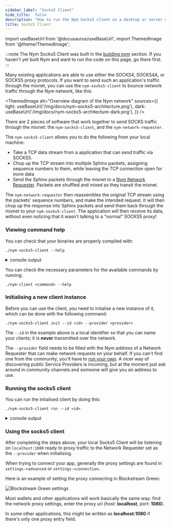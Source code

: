 ```yaml
---
sidebar_label: "Socks5 Client"
hide_title:  false
description: "How to run the Nym Socks5 client on a desktop or server machine."
title: Socks5 Client
---
```

import useBaseUrl from '@docusaurus/useBaseUrl';
import ThemedImage from '@theme/ThemedImage';


:::note
The Nym Socks5 Client was built in the [building nym](/docs/next/run-nym-nodes/build-nym/) section. If you haven't yet built Nym and want to run the code on this page, go there first.
:::

Many existing applications are able to use either the SOCKS4, SOCKS4A, or SOCKS5 proxy protocols. If you want to send such an application's traffic through the mixnet, you can use the `nym-socks5-client` to bounce network traffic through the Nym network, like this:

<ThemedImage
  alt="Overview diagram of the Nym network"
  sources={{
    light: useBaseUrl('/img/docs/nym-socks5-architecture.png'),
    dark: useBaseUrl('/img/docs/nym-socks5-architecture-dark.png'),
  }}
/>

There are 2 pieces of software that work together to send SOCKS traffic through the mixnet: the `nym-socks5-client`, and the `nym-network-requester`. 

The `nym-socks5-client` allows you to do the following from your local machine:
* Take a TCP data stream from a application that can send traffic via SOCKS5. 
* Chop up the TCP stream into multiple Sphinx packets, assigning sequence numbers to them, while leaving the TCP connection open for more data
* Send the Sphinx packets through the mixnet to a [Nym Network Requester](/docs/next/run-nym-nodes/nodes/requester). Packets are shuffled and mixed as they transit the mixnet.

The `nym-network-requester` then reassembles the original TCP stream using the packets' sequence numbers, and make the intended request. It will then chop up the response into Sphinx packets and send them back through the mixnet to your  `nym-socks5-client`. The application will then receive its data, without even noticing that it wasn't talking to a "normal" SOCKS5 proxy!


### Viewing command help

You can check that your binaries are properly compiled with:

```
./nym-socks5-client --help
```

<details>
  <summary>console output</summary>

         _ __  _   _ _ __ ___
        | '_ \| | | | '_ \ _ \
        | | | | |_| | | | | | |
        |_| |_|\__, |_| |_| |_|
                |___/

                (socks5 proxy - version 1.1.1)

    
        nym-socks5-client 1.1.1
        Nymtech
        A SOCKS5 localhost proxy that converts incoming messages to Sphinx and sends them to a Nym address

        USAGE:
        nym-socks5-client [OPTIONS] <SUBCOMMAND>

        OPTIONS:
                --config-env-file <CONFIG_ENV_FILE>
                Path pointing to an env file that configures the client

        -h, --help
                Print help information

        -V, --version
                Print version information

        SUBCOMMANDS:
        completions          Generate shell completions
        generate-fig-spec    Generate Fig specification
        help                 Print this message or the help of the given subcommand(s)
        init                 Initialise a Nym client. Do this first!
        run                  Run the Nym client with provided configuration client optionally
                                overriding set parameters
        upgrade              Try to upgrade the client
                upgrade    Try to upgrade the client

    
</details>

You can check the necessary parameters for the available commands by running:

```
./nym-client <command> --help 
```

### Initialising a new client instance

Before you can use the client, you need to initalise a new instance of it, which can be done with the following command:

```
./nym-socks5-client init --id <id> --provider <provider>
```

The `--id` in the example above is a local identifier so that you can name your clients; it is **never** transmitted over the network.

The `--provider` field needs to be filled with the Nym address of a Network Requester that can make network requests on your behalf. If you can't find one from the community, you'll have to [run your own](/docs/next/run-nym-nodes/nodes/requester). A nicer way of discovering public Service Providers is incoming, but at the moment just ask around in community channels and someone will give you an address to use. 


### Running the socks5 client

You can run the initalised client by doing this:

```
./nym-socks5-client run --id <id>
```

<details>
  <summary>console output</summary>

    
        2022-04-27T16:15:45.843Z INFO  nym_socks5_client::client > Starting nym client
        2022-04-27T16:15:45.889Z INFO  nym_socks5_client::client > Obtaining initial network topology
        2022-04-27T16:15:51.470Z INFO  nym_socks5_client::client > Starting topology refresher...
        2022-04-27T16:15:51.470Z INFO  nym_socks5_client::client > Starting received messages buffer controller...
        2022-04-27T16:15:51.648Z INFO  gateway_client::client    > Claiming more bandwidth for your tokens. This will use 1 token(s) from your wallet. Stop the process now if you don't want that to happen.
        2022-04-27T16:15:51.648Z WARN  gateway_client::client    > Not enough bandwidth. Trying to get more bandwidth, this might take a while
        2022-04-27T16:15:51.648Z INFO  gateway_client::client    > The client is running in disabled credentials mode - attempting to claim bandwidth without a credential
        2022-04-27T16:15:51.706Z INFO  nym_socks5_client::client > Starting mix traffic controller...
        2022-04-27T16:15:51.706Z INFO  nym_socks5_client::client > Starting real traffic stream...
        2022-04-27T16:15:51.706Z INFO  nym_socks5_client::client > Starting loop cover traffic stream...
        2022-04-27T16:15:51.707Z INFO  nym_socks5_client::client > Starting socks5 listener...
        2022-04-27T16:15:51.707Z INFO  nym_socks5_client::socks::server > Listening on 127.0.0.1:1080
        2022-04-27T16:15:51.707Z INFO  nym_socks5_client::client        > Client startup finished!
        2022-04-27T16:15:51.707Z INFO  nym_socks5_client::client        > The address of this client is: BFKhbyNsSVwbsGSLwHDkfwH5mwZqZYpnpNjjV7Xo25Xc.EFWd1geWspzyVeinwXrY5fCBMRtAKV1QmK1CNFhAA8VG@BNjYZPxzcJwczXHHgBxCAyVJKxN6LPteDRrKapxWmexv
        2022-04-27T16:15:51.707Z INFO  nym_socks5_client::socks::server > Serving Connections...

</details>

### Using the socks5 client

After completing the steps above, your local Socks5 Client will be listening on `localhost:1080` ready to proxy traffic to the Network Requester set as the `--provider` when initialising. 

When trying to connect your app, generally the proxy settings are found in `settings->advanced` or `settings->connection`. 

Here is an example of setting the proxy connecting in Blockstream Green:

![Blockstream Green settings](/img/docs/wallet-proxy-settings/blockstream-green.gif)

Most wallets and other applications will work basically the same way: find the network proxy settings, enter the proxy url (host: **localhost**, port: **1080**).

In some other applications, this might be written as **localhost:1080** if there's only one proxy entry field.
